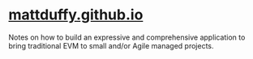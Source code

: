 [mattduffy.github.io](mattduffy.github.io)
===================
Notes on how to build an expressive and comprehensive application to bring traditional EVM to small and/or Agile managed projects.

